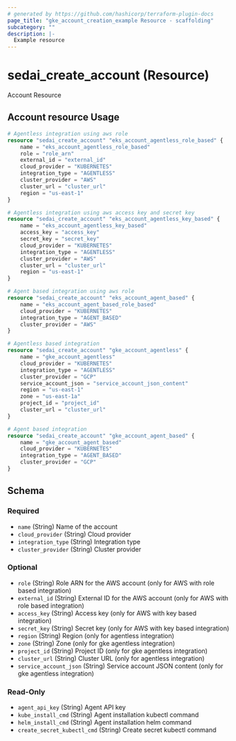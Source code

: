 ```yaml
---
# generated by https://github.com/hashicorp/terraform-plugin-docs
page_title: "gke_account_creation_example Resource - scaffolding"
subcategory: ""
description: |-
  Example resource
---
```


# sedai_create_account (Resource)

Account Resource

## Account resource Usage

```terraform
# Agentless integration using aws role
resource "sedai_create_account" "eks_account_agentless_role_based" {
    name = "eks_account_agentless_role_based"
    role = "role_arn"
    external_id = "external_id"
    cloud_provider = "KUBERNETES"
    integration_type = "AGENTLESS"
    cluster_provider = "AWS"
    cluster_url = "cluster_url"
    region = "us-east-1"
}

# Agentless integration using aws access key and secret key
resource "sedai_create_account" "eks_account_agentless_key_based" {
    name = "eks_account_agentless_key_based"
    access_key = "access_key"
    secret_key = "secret_key"
    cloud_provider = "KUBERNETES"
    integration_type = "AGENTLESS"
    cluster_provider = "AWS"
    cluster_url = "cluster_url"
    region = "us-east-1"
}

# Agent based integration using aws role
resource "sedai_create_account" "eks_account_agent_based" {
    name = "eks_account_agent_based_role_based"
    cloud_provider = "KUBERNETES"
    integration_type = "AGENT_BASED"
    cluster_provider = "AWS"
}

# Agentless based integration
resource "sedai_create_account" "gke_account_agentless" {
    name = "gke_account_agentless"
    cloud_provider = "KUBERNETES"
    integration_type = "AGENTLESS"
    cluster_provider = "GCP"
    service_account_json = "service_account_json_content"
    region = "us-east-1"
    zone = "us-east-1a"
    project_id = "project_id"
    cluster_url = "cluster_url"
}

# Agent based integration
resource "sedai_create_account" "gke_account_agent_based" {
    name = "gke_account_agent_based"
    cloud_provider = "KUBERNETES"
    integration_type = "AGENT_BASED"
    cluster_provider = "GCP"
}
```

<!-- schema generated by tfplugindocs -->
## Schema

### Required

- `name` (String) Name of the account
- `cloud_provider` (String) Cloud provider
- `integration_type` (String) Integration type
- `cluster_provider` (String) Cluster provider

### Optional

- `role` (String) Role ARN for the AWS account (only for AWS with role based integration)
- `external_id` (String) External ID for the AWS account (only for AWS with role based integration)
- `access_key` (String) Access key (only for AWS with key based integration)
- `secret_key` (String) Secret key (only for AWS with key based integration)
- `region` (String) Region (only for agentless integration)
- `zone` (String) Zone (only for gke agentless integration)
- `project_id` (String) Project ID (only for gke agentless integration)
- `cluster_url` (String) Cluster URL (only for agentless integration)
- `service_account_json` (String) Service account JSON content (only for gke agentless integration)

### Read-Only

- `agent_api_key` (String) Agent API key
- `kube_install_cmd` (String) Agent installation kubectl command
- `helm_install_cmd` (String) Agent installation helm command
- `create_secret_kubectl_cmd` (String) Create secret kubectl command
